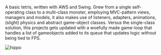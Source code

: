 A basic tetris, written with AWS and Swing. Grew from a single self-operating class to a multi-class monster, employing MVC-pattern views, managers and models, it also makes use of listeners, adapters, animations, (slight) physics and abstract game-object classes.
Versus the single-class solution, this projects gets updated with a woefully made game-loop that handles a list of gameobjects added to its queue that updates logic without being tied to FPS.
 
![hippo](https://i.imgur.com/P3pvwEN.gif)
